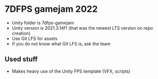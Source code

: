 # 7DFPS gamejam 2022

- Unity folder is 7dfps-gamejam
- Unity version is 2021.3.14f1 (that was the newest LTS version on repo creation)
- Use Git LFS for assets
- If you do not know what Git LFS is, ask the team

## Used stuff

- Makes heavy use of the Unity FPS template (VFX, scripts)
